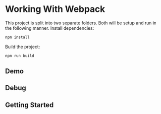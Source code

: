 # Working With Webpack

This project is split into two separate folders.
Both will be setup and run in the following manner.
Install dependencies:

```bash
npm install
```

Build the project:

```bash
npm run build
```

## Demo


## Debug

## Getting Started

